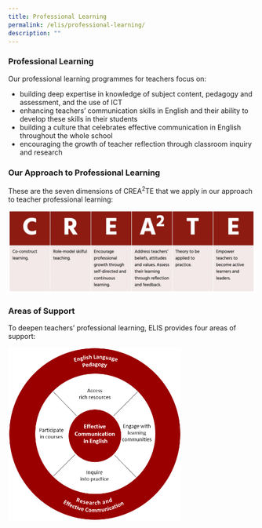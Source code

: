 ```yaml
---
title: Professional Learning
permalink: /elis/professional-learning/
description: ""
---
```

### **Professional Learning**

Our professional learning programmes for teachers focus on:

*   building deep expertise in knowledge of subject content, pedagogy and assessment, and the use of ICT
*   enhancing teachers’ communication skills in English and their ability to develop these skills in their students
*   building a culture that celebrates effective communication in English throughout the whole school
*   encouraging the growth of teacher reflection through classroom inquiry and research

### **Our Approach to Professional Learning**

These are the seven dimensions of CREA<sup>2</sup>TE that we apply in our approach to teacher professional learning:

![Our Approach to Professional Learning](/images/Our%20Approach%20to%20Professional%20Learning.jpg)

### **Areas of Support**

To deepen teachers’ professional learning, ELIS provides four areas of support:

<img src="/images/elis-pl-(5-jan-2022).png" style="width:70%">

<style>
h3 {
	font-weight: bold;
	}
</style>